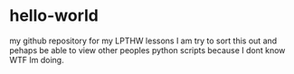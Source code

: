 # hello-world
my github repository for my LPTHW lessons
I am try to sort this out and pehaps be able to view other peoples python scripts because I dont know WTF Im doing.

